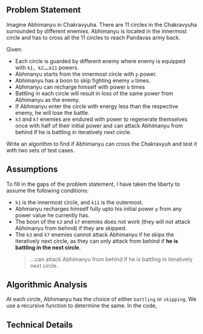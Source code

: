 ## Problem Statement

Imagine Abhimanyu in Chakravyuha. There are 11 circles in the Chakravyuha surrounded by different enemies.
Abhimanyu is located in the innermost circle and has to cross all the 11 circles to reach Pandavas army back.

Given:

- Each circle is guarded by different enemy where enemy is equipped with `k1, k2……k11` powers.
- Abhmanyu starts from the innermost circle with `p` power.
- Abhimanyu has a boon to skip fighting enemy
  `a` times.
- Abhmanyu can recharge himself with power `b` times
- Battling in each circle will result in loss of the same power from Abhimanyu as the enemy.
- If Abhmanyu enter the circle with energy less than the respective enemy, he will lose the battle.
- `k3` and `k7` enemies are endured with power to regenerate themselves once with half of their initial
  power and can attack Abhimanyu from behind if he is battling in iteratively next circle.

Write an algorithm to find if Abhimanyu can cross the Chakravyuh and test it with two sets of test cases.

## Assumptions

To fill in the gaps of the problem statement, I have taken the liberty to assume the following conditions:

- `k1` is the innermost circle, and `k11` is the outermost.
- Abhmanyu recharges himself fully upto his initial power `p` from any power value he currently has.
- The boon of the `k3` and `k7` enemies does not work (they will not attack Abhimanyu from behind) if they are skipped.
- The `k3` and `k7` enemies cannot attack Abhimanyu if he skips the iteratively next circle, as they can only attack from behind if **he is battling in the next circle**.
  > ...can attack Abhimanyu from behind if he is battling in iteratively next circle.

## Algorithmic Analysis

At each circle, Abhimanyu has the choice of either `battling` or `skipping`.
We use a recursive function to determine the same. In the code,

## Technical Details

